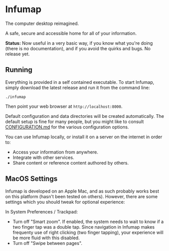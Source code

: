 # Infumap

The computer desktop reimagined.

A safe, secure and accessible home for all of your information.

**Status:** Now useful in a very basic way, if you know what you're doing (there is no documentation), and if you avoid the quirks and bugs. No release yet.

## Running

Everything is provided in a self contained executable. To start Infumap, simply download the latest release and run it from the command line:

```
./infumap
```

Then point your web browser at `http://localhost:8000`.

Default configuration and data directories will be created automatically. The default setup is fine for many people, but you
might like to consult [CONFIGURATION.md](CONFIGURATION.md) for the various configuration options.

You can use Infumap locally, or install it on a server on the internet in order to:
- Access your information from anywhere.
- Integrate with other services.
- Share content or reference content authored by others.

## MacOS Settings

Infumap is developed on an Apple Mac, and as such probably works best on this platform (hasn't been tested on others). However,
there are some settings which you should tweak for optional experience:

In System Preferences / Trackpad:

- Turn off "Smart zoom". If enabled, the system needs to wait to know if a two finger tap was a double tap. Since navigation in Infumap makes frequenty use of right clicking (two finger tapping), your experience will be more fluid with this disabled.
- Turn off "Swipe between pages".
